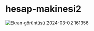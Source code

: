 # hesap-makinesi2
![Ekran görüntüsü 2024-03-02 161356](https://github.com/saflye/hesap-makinesi2/assets/111638515/13724fcc-d302-4279-b2de-38ec7b658367)
